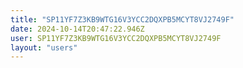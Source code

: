 ```yaml
---
title: "SP11YF7Z3KB9WTG16V3YCC2DQXPB5MCYT8VJ2749F"
date: 2024-10-14T20:47:22.946Z
user: SP11YF7Z3KB9WTG16V3YCC2DQXPB5MCYT8VJ2749F
layout: "users"
---
```

    